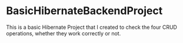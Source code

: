 # BasicHibernateBackendProject

This is a basic Hibernate Project that I created to check the four CRUD operations, whether they work correctly or not.

